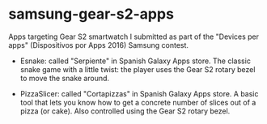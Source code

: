 # samsung-gear-s2-apps
Apps targeting Gear S2 smartwatch I submitted as part of the "Devices per apps" (Dispositivos por Apps 2016) Samsung contest.

* Esnake: called "Serpiente" in Spanish Galaxy Apps store. The classic snake game with a little twist: the player uses the Gear S2 rotary bezel to move the snake around.



* PizzaSlicer: called "Cortapizzas" in Spanish Galaxy Apps store. A basic tool that lets you know how to get a concrete number of slices out of a pizza (or cake). Also controlled using the Gear S2 rotary bezel.
